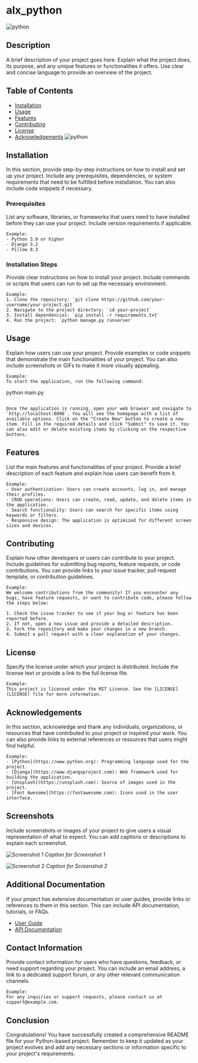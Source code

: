 # alx_python 


![python](https://www.python.org/static/img/psf-logo@2x.png)
## Description

A brief description of your project goes here. Explain what the project does, its purpose, and any unique features or functionalities it offers. Use clear and concise language to provide an overview of the project.

## Table of Contents

- [Installation](#installation)
- [Usage](#usage)
- [Features](#features)
- [Contributing](#contributing)
- [License](#license)
- [Acknowledgements](#acknowledgements)
![python](https://www.python.org/static/community_logos/python-powered-w-100x40.png)

## Installation

In this section, provide step-by-step instructions on how to install and set up your project. Include any prerequisites, dependencies, or system requirements that need to be fulfilled before installation. You can also include code snippets if necessary.

### Prerequisites

List any software, libraries, or frameworks that users need to have installed before they can use your project. Include version requirements if applicable.

```
Example:
- Python 3.9 or higher
- Django 3.2
- Pillow 8.3
```

### Installation Steps

Provide clear instructions on how to install your project. Include commands or scripts that users can run to set up the necessary environment.

```
Example:
1. Clone the repository: `git clone https://github.com/your-username/your-project.git`
2. Navigate to the project directory: `cd your-project`
3. Install dependencies: `pip install -r requirements.txt`
4. Run the project: `python manage.py runserver`
```

## Usage

Explain how users can use your project. Provide examples or code snippets that demonstrate the main functionalities of your project. You can also include screenshots or GIFs to make it more visually appealing.

```
Example:
To start the application, run the following command:

```
python main.py
```

Once the application is running, open your web browser and navigate to `http://localhost:8000`. You will see the homepage with a list of available options. Click on the "Create New" button to create a new item. Fill in the required details and click "Submit" to save it. You can also edit or delete existing items by clicking on the respective buttons.

```

## Features

List the main features and functionalities of your project. Provide a brief description of each feature and explain how users can benefit from it.

```
Example:
- User authentication: Users can create accounts, log in, and manage their profiles.
- CRUD operations: Users can create, read, update, and delete items in the application.
- Search functionality: Users can search for specific items using keywords or filters.
- Responsive design: The application is optimized for different screen sizes and devices.
```

## Contributing

Explain how other developers or users can contribute to your project. Include guidelines for submitting bug reports, feature requests, or code contributions. You can provide links to your issue tracker, pull request template, or contribution guidelines.

```
Example:
We welcome contributions from the community! If you encounter any bugs, have feature requests, or want to contribute code, please follow the steps below:

1. Check the issue tracker to see if your bug or feature has been reported before.
2. If not, open a new issue and provide a detailed description.
3. Fork the repository and make your changes in a new branch.
4. Submit a pull request with a clear explanation of your changes.
```

## License

Specify the license under which your project is distributed. Include the license text or provide a link to the full license file.

```
Example:
This project is licensed under the MIT License. See the [LICENSE](LICENSE) file for more information.
```

## Acknowledgements

In this section, acknowledge and thank any individuals, organizations, or resources that have contributed to your project or inspired your work. You can also provide links to external references or resources that users might find helpful.

```
Example:
- [Python](https://www.python.org): Programming language used for the project.
- [Django](https://www.djangoproject.com): Web framework used for building the application.
- [Unsplash](https://unsplash.com): Source of images used in the project.
- [Font Awesome](https://fontawesome.com): Icons used in the user interface.
```

## Screenshots

Include screenshots or images of your project to give users a visual representation of what to expect. You can add captions or descriptions to explain each screenshot.

![Screenshot 1](screenshots/screenshot1.png)
*Caption for Screenshot 1*

![Screenshot 2](screenshots/screenshot2.png)
*Caption for Screenshot 2*

## Additional Documentation

If your project has extensive documentation or user guides, provide links or references to them in this section. This can include API documentation, tutorials, or FAQs.

- [User Guide](docs/user-guide.md)
- [API Documentation](docs/api-docs.md)

## Contact Information

Provide contact information for users who have questions, feedback, or need support regarding your project. You can include an email address, a link to a dedicated support forum, or any other relevant communication channels.

```
Example:
For any inquiries or support requests, please contact us at support@example.com.
```

## Conclusion

Congratulations! You have successfully created a comprehensive README file for your Python-based project. Remember to keep it updated as your project evolves and add any necessary sections or information specific to your project's requirements.
 
